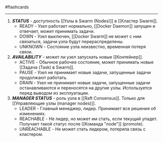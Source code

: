 #flashcards
***
1. ***STATUS*** - доступность [[Узлы в Swarm (Nodes)]] в [[Кластер Swarm]].
	- READY - Узел работает нормально, [[Docker Daemon]] запущен и отвечает, может принимать задачи.
	- DOWN - Узел выключен, [[Docker Swarm]] не может с ним связаться, задачи узла будут перераспределены.
	- UNKNOWN - Состояние узла неизвестно, временная потеря связи.
2. ***AVAILABILITY*** - может ли узел запускать новые [[Контейнер]].
	- ACTIVE - Обычное рабочее состояние, может принимать новые [[Задача (Task) в Swarm]].
	- PAUSE - Узел не принимает новые задачи, запущенные задачи продолжают работать.
	- DRAIN - Узел не принимает новые задачи, запущенные задачи останавливаются и переносятся на другие узлы. Используется перед выводом из эксплуатации.
3. ***MANAGER STATUS*** - роль узла в [[Raft Consensus]]. Только для [[Управляющие узлы (manager nodes)]].
	- LEADER - Главный менеджер, лидер. Принимает все решения об изменениях.
	- REACHABLE - Не лидер, но может им стать, если текущий упадет. Получает такой статус после [[Команда "node"]] (promote).
	- UNREACHABLE - Не может стать лидером, потеряла связь с кластером.
<!--SR:!2025-10-18,1,230-->